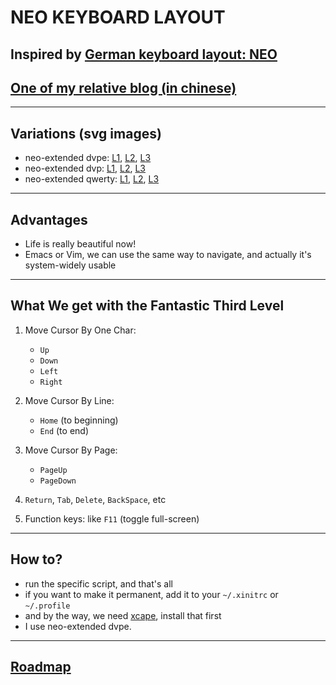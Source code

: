 NEO KEYBOARD LAYOUT
===================


## Inspired by [German keyboard layout: NEO][neo-official]
## [One of my relative blog (in chinese)][jianshu-blog]


---

## Variations (svg images)

* neo-extended dvpe: [L1][dvpe-L1], [L2][dvpe-L2], [L3][neo-L3]
* neo-extended dvp: [L1][dvp-L1], [L2][dvp-L2], [L3][neo-L3]
* neo-extended qwerty: [L1][qwerty-L1], [L2][qwerty-L2], [L3][neo-L3]



---

## Advantages

* Life is really beautiful now!
* Emacs or Vim, we can use the same way to navigate, and actually it's system-widely usable



---

## What We get with the Fantastic Third Level

1. Move Cursor By One Char:
    * `Up`
    * `Down`
    * `Left`
    * `Right`

2. Move Cursor By Line:
    * `Home` (to beginning)
    * `End` (to end)

3. Move Cursor By Page:
    * `PageUp`
    * `PageDown`

4. `Return`, `Tab`, `Delete`, `BackSpace`, etc

5. Function keys: like `F11` (toggle full-screen)



---

## How to?

* run the specific script, and that's all
* if you want to make it permanent, add it to your `~/.xinitrc` or `~/.profile`
* and by the way, we need [xcape](https://github.com/alols/xcape), install that first
* I use neo-extended dvpe.



---

## [Roadmap](/roadmap.md)


[neo-official]: http://www.neo-layout.org/
[jianshu-blog]: http://jianshu.io/p/2f56bed65e5c
[dvpe-L1]: http://gnat-tang-shared-image.qiniudn.com/neo-dvpe-L1.svg
[dvpe-L2]: http://gnat-tang-shared-image.qiniudn.com/neo-dvpe-L2.svg
[dvp-L1]: http://gnat-tang-shared-image.qiniudn.com/neo-dvp-L1.svg
[dvp-L2]: http://gnat-tang-shared-image.qiniudn.com/neo-dvp-L2.svg
[qwerty-L1]: http://gnat-tang-shared-image.qiniudn.com/neo-qwerty-L1.svg
[qwerty-L2]: http://gnat-tang-shared-image.qiniudn.com/neo-qwerty-L2.svg
[neo-L3]: http://gnat-tang-shared-image.qiniudn.com/neo-L3.svg
